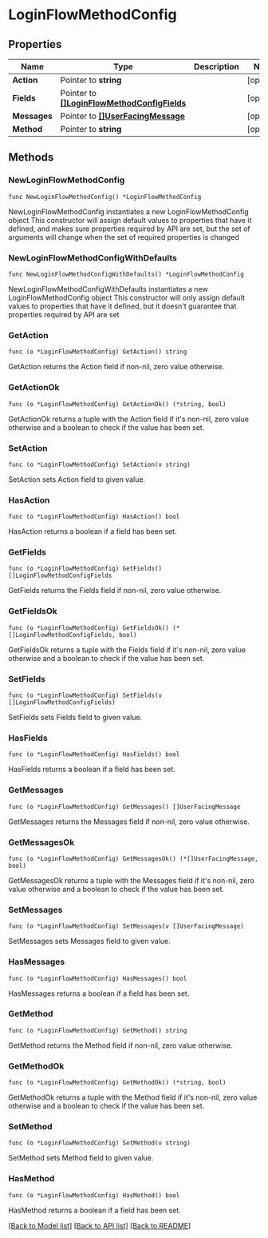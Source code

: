 # LoginFlowMethodConfig

## Properties

Name | Type | Description | Notes
------------ | ------------- | ------------- | -------------
**Action** | Pointer to **string** |  | [optional] 
**Fields** | Pointer to [**[]LoginFlowMethodConfigFields**](LoginFlowMethodConfigFields.md) |  | [optional] 
**Messages** | Pointer to [**[]UserFacingMessage**](UserFacingMessage.md) |  | [optional] 
**Method** | Pointer to **string** |  | [optional] 

## Methods

### NewLoginFlowMethodConfig

`func NewLoginFlowMethodConfig() *LoginFlowMethodConfig`

NewLoginFlowMethodConfig instantiates a new LoginFlowMethodConfig object
This constructor will assign default values to properties that have it defined,
and makes sure properties required by API are set, but the set of arguments
will change when the set of required properties is changed

### NewLoginFlowMethodConfigWithDefaults

`func NewLoginFlowMethodConfigWithDefaults() *LoginFlowMethodConfig`

NewLoginFlowMethodConfigWithDefaults instantiates a new LoginFlowMethodConfig object
This constructor will only assign default values to properties that have it defined,
but it doesn't guarantee that properties required by API are set

### GetAction

`func (o *LoginFlowMethodConfig) GetAction() string`

GetAction returns the Action field if non-nil, zero value otherwise.

### GetActionOk

`func (o *LoginFlowMethodConfig) GetActionOk() (*string, bool)`

GetActionOk returns a tuple with the Action field if it's non-nil, zero value otherwise
and a boolean to check if the value has been set.

### SetAction

`func (o *LoginFlowMethodConfig) SetAction(v string)`

SetAction sets Action field to given value.

### HasAction

`func (o *LoginFlowMethodConfig) HasAction() bool`

HasAction returns a boolean if a field has been set.

### GetFields

`func (o *LoginFlowMethodConfig) GetFields() []LoginFlowMethodConfigFields`

GetFields returns the Fields field if non-nil, zero value otherwise.

### GetFieldsOk

`func (o *LoginFlowMethodConfig) GetFieldsOk() (*[]LoginFlowMethodConfigFields, bool)`

GetFieldsOk returns a tuple with the Fields field if it's non-nil, zero value otherwise
and a boolean to check if the value has been set.

### SetFields

`func (o *LoginFlowMethodConfig) SetFields(v []LoginFlowMethodConfigFields)`

SetFields sets Fields field to given value.

### HasFields

`func (o *LoginFlowMethodConfig) HasFields() bool`

HasFields returns a boolean if a field has been set.

### GetMessages

`func (o *LoginFlowMethodConfig) GetMessages() []UserFacingMessage`

GetMessages returns the Messages field if non-nil, zero value otherwise.

### GetMessagesOk

`func (o *LoginFlowMethodConfig) GetMessagesOk() (*[]UserFacingMessage, bool)`

GetMessagesOk returns a tuple with the Messages field if it's non-nil, zero value otherwise
and a boolean to check if the value has been set.

### SetMessages

`func (o *LoginFlowMethodConfig) SetMessages(v []UserFacingMessage)`

SetMessages sets Messages field to given value.

### HasMessages

`func (o *LoginFlowMethodConfig) HasMessages() bool`

HasMessages returns a boolean if a field has been set.

### GetMethod

`func (o *LoginFlowMethodConfig) GetMethod() string`

GetMethod returns the Method field if non-nil, zero value otherwise.

### GetMethodOk

`func (o *LoginFlowMethodConfig) GetMethodOk() (*string, bool)`

GetMethodOk returns a tuple with the Method field if it's non-nil, zero value otherwise
and a boolean to check if the value has been set.

### SetMethod

`func (o *LoginFlowMethodConfig) SetMethod(v string)`

SetMethod sets Method field to given value.

### HasMethod

`func (o *LoginFlowMethodConfig) HasMethod() bool`

HasMethod returns a boolean if a field has been set.


[[Back to Model list]](../README.md#documentation-for-models) [[Back to API list]](../README.md#documentation-for-api-endpoints) [[Back to README]](../README.md)


